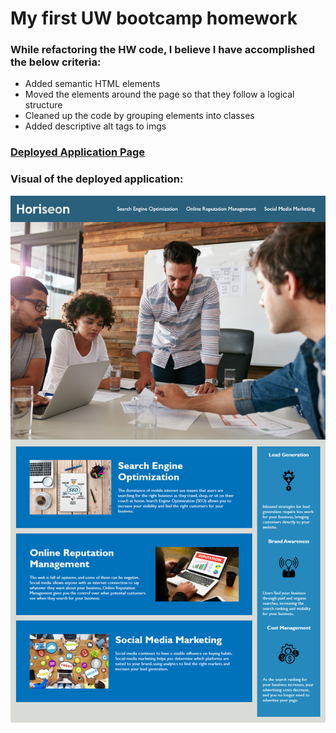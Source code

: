 # My first UW bootcamp homework

### While refactoring the HW code, I believe I have accomplished the below criteria:

* Added semantic HTML elements
* Moved the elements around the page so that they follow a logical structure 
* Cleaned up the code by grouping elements into classes
* Added descriptive alt tags to imgs

### [Deployed Application Page](https://tanyasilyutina.github.io/first_challenge/)

### Visual of the deployed application:

![Visual of the deployed application](assets/01-html-css-git-homework-demo.png)